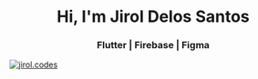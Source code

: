 <h1 align="center">Hi, I'm Jirol Delos Santos</h1>
<h3 align="center">Flutter | Firebase | Figma </h3>

<p align="left"> <a href="https://www.instagram.com/jirol.codes/" target="blank"><img src="https://img.shields.io/twitter/follow/iamSiraajul?logo=twitter&style=for-the-badge" alt="jirol.codes" /></a> </p>
<!--
**jirolds/jirolds** is a ✨ _special_ ✨ repository because its `README.md` (this file) appears on your GitHub profile.

Here are some ideas to get you started:

- 🔭 I’m currently working on ...
- 🌱 I’m currently learning ...
- 👯 I’m looking to collaborate on ...
- 🤔 I’m looking for help with ...
- 💬 Ask me about ...
- 📫 How to reach me: ...
- 😄 Pronouns: ...
- ⚡ Fun fact: ...
-->
